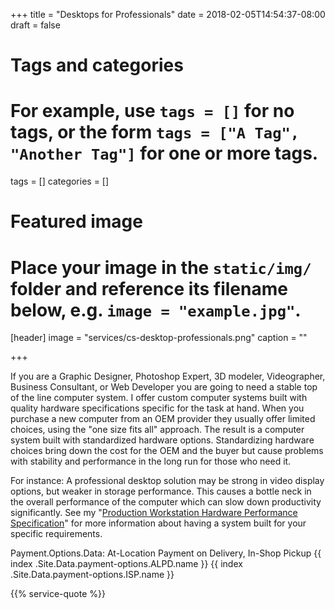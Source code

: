 +++
title = "Desktops for Professionals"
date = 2018-02-05T14:54:37-08:00
draft = false

# Tags and categories
# For example, use `tags = []` for no tags, or the form `tags = ["A Tag", "Another Tag"]` for one or more tags.
tags = []
categories = []

# Featured image
# Place your image in the `static/img/` folder and reference its filename below, e.g. `image = "example.jpg"`.
[header]
image = "services/cs-desktop-professionals.png"
caption = ""

+++
<p>If you are a Graphic Designer, Photoshop Expert, 3D modeler, Videographer, Business Consultant, or Web Developer you are going to need a stable top of the line computer system. I offer custom computer systems built with quality hardware specifications specific for the task at hand. When you purchase a new computer from an OEM provider they usually offer limited choices, using the "one size fits all" approach. The result is a computer system built with standardized hardware options. Standardizing hardware choices bring down the cost for the OEM and the buyer but cause problems with stability and performance in the long run for those who need it.</p>
<p>For instance: A professional desktop solution may be strong in video display options, but weaker in storage performance. This causes a bottle neck in the overall performance of the computer which can slow down productivity significantly. See my "<a href="">Production Workstation Hardware Performance Specification</a>" for more information about having a system built for your specific requirements.</p>

Payment.Options.Data: At-Location Payment on Delivery, In-Shop Pickup
{{ index .Site.Data.payment-options.ALPD.name }}
{{ index .Site.Data.payment-options.ISP.name }}

{{% service-quote %}}